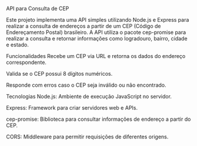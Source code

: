 API para Consulta de CEP 


Este projeto implementa uma API simples utilizando Node.js e Express para realizar a consulta de endereços a partir de um CEP (Código de Endereçamento Postal) brasileiro. A API utiliza o pacote cep-promise para realizar a consulta e retornar informações como logradouro, bairro, cidade e estado.

Funcionalidades
Recebe um CEP via URL e retorna os dados do endereço correspondente.

Valida se o CEP possui 8 dígitos numéricos.

Responde com erros caso o CEP seja inválido ou não encontrado.

Tecnologias
Node.js: Ambiente de execução JavaScript no servidor.

Express: Framework para criar servidores web e APIs.

cep-promise: Biblioteca para consultar informações de endereço a partir do CEP.

CORS: Middleware para permitir requisições de diferentes origens.
